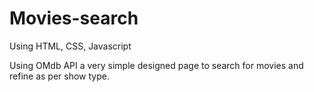 # Movies-search

Using HTML, CSS, Javascript

Using OMdb API a very simple designed page to search for movies and refine as per show type.
